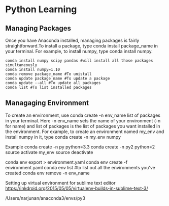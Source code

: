 # Python Learning  

## Managing Packages 

Once you have Anaconda installed, managing packages is fairly straightforward.To install a package, type conda install package_name in your terminal. For example, to install numpy, type conda install numpy.
```
conda install numpy scipy pandas #will install all those packages simultaneously
conda install numpy=1.10
conda remove package_name #To unistall
conda update package_name #To update a package
conda update --all #To update all packages
conda list #To list installed packages
```

## Managaging Environment 

To create an environment, use conda create -n env_name list of packages in your terminal. Here -n env_name sets the name of your environment (-n for name) and list of packages is the list of packages you want installed in the environment. For example, to create an environment named my_env and install numpy in it, type conda create -n my_env numpy

Example
conda create -n py python=3.3
conda create -n py2 python=2
source activate my_env
source deactivate 

conda env export > environment.yaml
conda env create -f environment.yaml
conda env list  #to list out all the environments you've created
conda env remove -n env_name


Setting up virtual environment for sublime text editor
https://inkdroid.org/2015/05/05/virtualenv-builds-in-sublime-text-3/

/Users/narjunan/anaconda3/envs/py3
